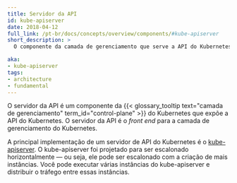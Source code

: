 ```yaml
---
title: Servidor da API
id: kube-apiserver
date: 2018-04-12
full_link: /pt-br/docs/concepts/overview/components/#kube-apiserver
short_description: >
  O componente da camada de gerenciamento que serve a API do Kubernetes.

aka:
- kube-apiserver
tags:
- architecture
- fundamental
---
```

 O servidor da API é um componente da {{< glossary_tooltip text="camada de gerenciamento" term_id="control-plane" >}}
do Kubernetes que expõe a API do Kubernetes.
O servidor da API é o _front end_ para a camada de gerenciamento do Kubernetes.

<!--more-->

A principal implementação de um servidor de API do Kubernetes é o
[kube-apiserver](/docs/reference/command-line-tools-reference/kube-apiserver/).
O kube-apiserver foi projetado para ser escalonado horizontalmente &mdash; ou seja,
ele pode ser escalonado com a criação de mais instâncias.
Você pode executar várias instâncias do kube-apiserver e distribuir o tráfego
entre essas instâncias.
